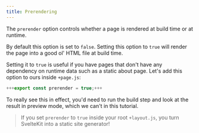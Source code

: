 ```yaml
---
title: Prerendering
---
```


The `prerender` option controls whether a page is rendered at build time or at runtime.

By default this option is set to `false`. Setting this option to `true` will render the page into a good ol' HTML file at build time.

Setting it to `true` is useful if you have pages that don't have any dependency on runtime data such as a static about page. Let's add this option to ours inside `+page.js`:

```js
+++export const prerender = true;+++
```

To really see this in effect, you'd need to run the build step and look at the result in preview mode, which we can't in this tutorial.

> If you set `prerender` to `true` inside your root `+layout.js`, you turn SvelteKit into a static site generator!

